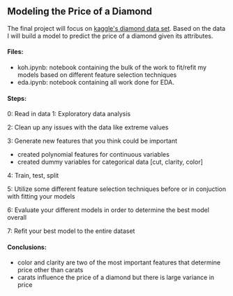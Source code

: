 ## Modeling the Price of a Diamond  

The final project will focus on [kaggle's diamond data set](https://www.kaggle.com/shivam2503/diamonds).
Based on the data I will build a model to predict the price of a diamond given its attributes.

#### Files:

* koh.ipynb: notebook containing the bulk of the work to fit/refit my models based on different feature selection techniques
* eda.ipynb: notebook containing all work done for EDA. 

#### Steps:

0: Read in data
1: Exploratory data analysis

2: Clean up any issues with the data like extreme values

3: Generate new features that you think could be important

* created polynomial features for continuous variables
* created dummy variables for categorical data [cut, clarity, color]

4: Train, test, split

5: Utilize some different feature selection techniques before or in conjuction with fitting your models

6: Evaluate your different models in order to determine the best model overall

7: Refit your best model to the entire dataset

#### Conclusions:

* color and clarity are two of the most important features that determine price other than carats
* carats influence the price of a diamond but there is large variance in price 
